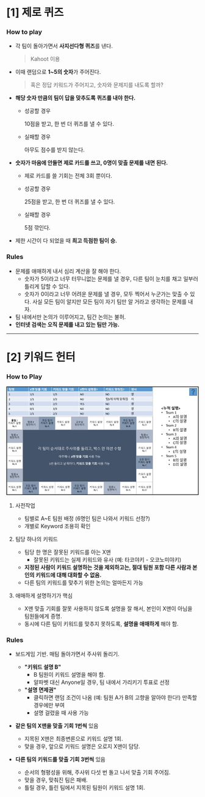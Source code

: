 # [1] 제로 퀴즈

### How to play

- 각 팀이 돌아가면서 **사지선다형 퀴즈**를 낸다.

  > Kahoot 이용

- 이때 랜덤으로 **1~5의 숫자**가 주어진다. 

  > 혹은 정답 키워드가 주어지고, 숫자와 문제지를 내도록 할까?

- **해당 숫자 만큼의 팀이 답을 맞추도록 퀴즈를 내야 한다.** 

  - 성공할 경우

    10점을 받고, 한 번 더 퀴즈를 낼 수 있다.

  - 실패할 경우

    아무도 점수를 받지 않는다.

- **숫자가 마음에 안들면 제로 카드를 쓰고, 0명이 맞출 문제를 내면 된다.** 

  - 제로 카드를 쓸 기회는 전체 3회 뿐이다.

  - 성공할 경우

    25점을 받고, 한 번 더 퀴즈를 낼 수 있다.

  - 실패할 경우

    5점 깎인다.

- 제한 시간이 다 되었을 때 **최고 득점한 팀이 승.**



### Rules

- 문제를 애매하게 내서 심리 계산을 잘 해야 한다.
  - 숫자가 5이라고 너무 터무니없는 문제를 낼 경우, 다른 팀이 눈치를 채고 일부러 틀리게 답할 수 있다.
  - 숫자가 0이라고 너무 어려운 문제를 낼 경우, 모두 찍어서 누군가는 맞출 수 있다. 사실 모든 팀이 알지만 모든 팀이 자기 팀만 알 거라고 생각하는 문제를 내자.
- 팀 내에서만 논의가 이루어지고, 팀간 논의는 불허.
- **인터넷 검색는 오직 문제를 내고 있는 팀만 가능.**



---



# [2] 키워드 헌터

### How to Play

![](keyword-hunter.jpg)

1. 사전작업
   - 팀별로 A~E 팀원 배정 (6명인 팀은 나와서 키워드 선정?)
   - 개별로 Keyword 조용히 확인

2. 팀당 하나의 키워드
   - 팀당 한 명은 잘못된 키워드를 아는 X맨
     - 잘못된 키워드는 실제 키워드와 유사 (예: 타코야키 - 오코노미야키)
   - **지정된 사람이 키워드 설명하는 것을 제외하고는, 절대 팀원 포함 다른 사람과 본인의 키워드에 대해 대화할 수 없음.** 
   - 다른 팀의 키워드를 맞추기 위한 논의는 얼마든지 가능
3. 애매하게 설명하기가 핵심
   - X맨 맞출 기회를 잘못 사용하지 않도록 설명을 잘 해서, 본인이 X맨이 아님을 팀원들에게 증명.
   - 동시에 다른 팀이 키워드를 맞추지 못하도록, **설명을 애매하게** 해야 함.



### Rules

- 보드게임 기반. 매팀 돌아가면서 주사위 돌리기.
  - **"키워드 설명 B"**
    - B 팀원이 키워드 설명을 해야 함.
    - 알파벳 대신 Anyone일 경우, 팀 내에서 가리키기 투표로 선정
  - **"설명 면제권"**
    - 클릭하면 랜덤 조건이 나옴 (예: 팀원 A가 B의 고향을 알아야 한다!) 만족할 경우에만 부여
    - 설명 걸렸을 때 사용 가능
- **같은 팀의 X맨을 맞출 기회 1번씩** 있음
  - 지목된 X맨은 최종변론으로 키워드 설명 1회.
  - 맞을 경우, 앞으로 키워드 설명은 오로지 X맨이 담당.

- **다른 팀의 키워드를 맞출 기회 3번씩** 있음
  - 순서의 형평성을 위해, 주사위 다섯 번 돌고 나서 맞출 기회 주어짐.
  - 맞을 경우, 맞춰진 팀은 패배.
  - 틀릴 경우, 틀린 팀에서 지목된 팀원이 키워드 설명 1회.
